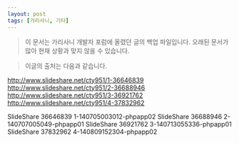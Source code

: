 ```yaml
---
layout: post
tags: [가리사니, 기타]
---
```


> 이 문서는 가리사니 개발자 포럼에 올렸던 글의 백업 파일입니다.
오래된 문서가 많아 현재 상황과 맞지 않을 수 있습니다.



> 이글의 출처는 다음과 같습니다.
>
http://www.slideshare.net/cty951/1-36646839
http://www.slideshare.net/cty951/2-36688946
http://www.slideshare.net/cty951/3-36921762
http://www.slideshare.net/cty951/4-37832962


SlideShare 36646839 1-140705003012-phpapp02
SlideShare 36688946 2-140707005049-phpapp01
SlideShare 36921762 3-140713055336-phpapp01
SlideShare 37832962 4-140809152304-phpapp02